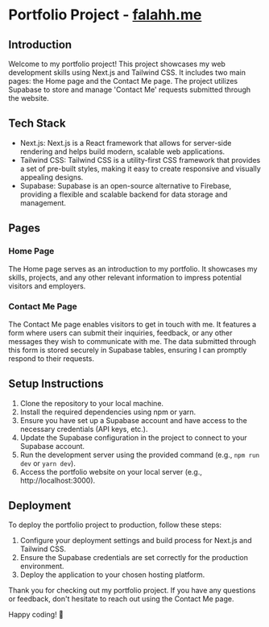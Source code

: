# Portfolio Project - [falahh.me](https://falah.vercel.app/)

## Introduction

Welcome to my portfolio project! This project showcases my web development skills using Next.js and Tailwind CSS. It includes two main pages: the Home page and the Contact Me page. The project utilizes Supabase to store and manage 'Contact Me' requests submitted through the website.

## Tech Stack

- Next.js: Next.js is a React framework that allows for server-side rendering and helps build modern, scalable web applications.
- Tailwind CSS: Tailwind CSS is a utility-first CSS framework that provides a set of pre-built styles, making it easy to create responsive and visually appealing designs.
- Supabase: Supabase is an open-source alternative to Firebase, providing a flexible and scalable backend for data storage and management.

## Pages

### Home Page

The Home page serves as an introduction to my portfolio. It showcases my skills, projects, and any other relevant information to impress potential visitors and employers.

### Contact Me Page

The Contact Me page enables visitors to get in touch with me. It features a form where users can submit their inquiries, feedback, or any other messages they wish to communicate with me. The data submitted through this form is stored securely in Supabase tables, ensuring I can promptly respond to their requests.

## Setup Instructions

1. Clone the repository to your local machine.
2. Install the required dependencies using npm or yarn.
3. Ensure you have set up a Supabase account and have access to the necessary credentials (API keys, etc.).
4. Update the Supabase configuration in the project to connect to your Supabase account.
5. Run the development server using the provided command (e.g., `npm run dev` or `yarn dev`).
6. Access the portfolio website on your local server (e.g., http://localhost:3000).

## Deployment

To deploy the portfolio project to production, follow these steps:

1. Configure your deployment settings and build process for Next.js and Tailwind CSS.
2. Ensure the Supabase credentials are set correctly for the production environment.
3. Deploy the application to your chosen hosting platform.

Thank you for checking out my portfolio project. If you have any questions or feedback, don't hesitate to reach out using the Contact Me page.

Happy coding! 🚀
